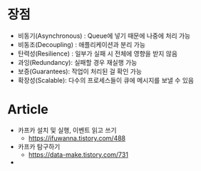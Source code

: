 # 장점
- 비동기(Asynchronous) : Queue에 넣기 때문에 나중에 처리 가능
- 비동조(Decoupling) : 애플리케이션과 분리 가능
- 탄력성(Resilience) : 일부가 실패 시 전체에 영향을 받지 않음
- 과잉(Redundancy): 실패할 경우 재실행 가능
- 보증(Guarantees): 작업이 처리된 걸 확인 가능
- 확장성(Scalable): 다수의 프로세스들이 큐에 메시지를 보낼 수 있음

# Article
- 카프카 설치 및 실행, 이벤트 읽고 쓰기
    - https://ifuwanna.tistory.com/488
- 카프카 탐구하기
    - https://data-make.tistory.com/731
-
